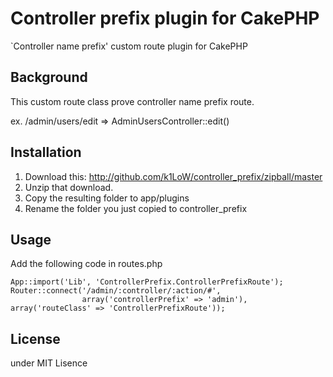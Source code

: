 # Controller prefix plugin for CakePHP #

`Controller name prefix' custom route plugin for CakePHP

## Background ##

This custom route class prove controller name prefix route.

ex. /admin/users/edit => AdminUsersController::edit()

## Installation ##

1. Download this: http://github.com/k1LoW/controller_prefix/zipball/master
2. Unzip that download.
3. Copy the resulting folder to app/plugins
4. Rename the folder you just copied to controller_prefix

## Usage ##

Add the following code in routes.php

    App::import('Lib', 'ControllerPrefix.ControllerPrefixRoute');
    Router::connect('/admin/:controller/:action/#',
                    array('controllerPrefix' => 'admin'), array('routeClass' => 'ControllerPrefixRoute'));

## License ##

under MIT Lisence